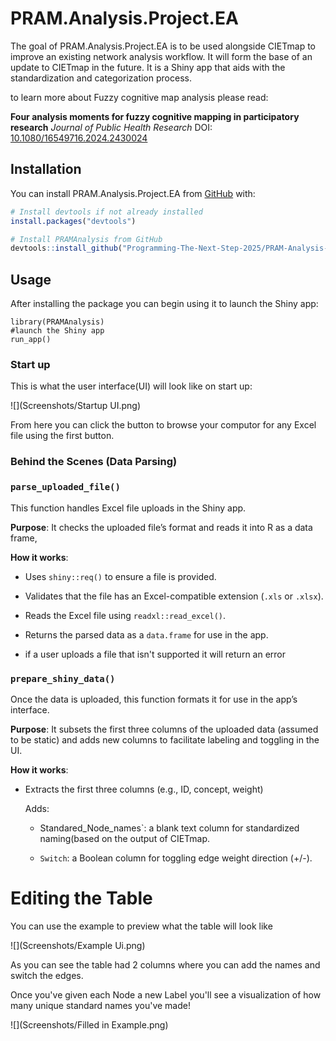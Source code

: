 # PRAM.Analysis.Project.EA

The goal of PRAM.Analysis.Project.EA is to be used alongside CIETmap to improve an existing network analysis workflow. It will form the base of an update to CIETmap in the future. It is a Shiny app that aids with the standardization and categorization process.

to learn more about Fuzzy cognitive map analysis please read:

**Four analysis moments for fuzzy cognitive mapping in participatory research** *Journal of Public Health Research* DOI: [10.1080/16549716.2024.2430024](https://www.tandfonline.com/doi/full/10.1080/16549716.2024.2430024?src=#abstract)

## Installation

You can install PRAM.Analysis.Project.EA from [GitHub](https://github.com/) with:

``` r
# Install devtools if not already installed
install.packages("devtools")

# Install PRAMAnalysis from GitHub
devtools::install_github("Programming-The-Next-Step-2025/PRAM-Analysis-Project-EA")
```

## Usage

After installing the package you can begin using it to launch the Shiny app:

```{r}
library(PRAMAnalysis)
#launch the Shiny app 
run_app()
```

### Start up

This is what the user interface(UI) will look like on start up:

![](Screenshots/Startup UI.png)

From here you can click the button to browse your computor for any Excel file using the first button.

### Behind the Scenes (Data Parsing)

### `parse_uploaded_file()`

This function handles Excel file uploads in the Shiny app.

**Purpose**: It checks the uploaded file’s format and reads it into R as a data frame,

**How it works**:

-   Uses `shiny::req()` to ensure a file is provided.

-   Validates that the file has an Excel-compatible extension (`.xls` or `.xlsx`).

-   Reads the Excel file using `readxl::read_excel()`.

-   Returns the parsed data as a `data.frame` for use in the app.

-   if a user uploads a file that isn't supported it will return an error

### `prepare_shiny_data()`

Once the data is uploaded, this function formats it for use in the app’s interface.

**Purpose**: It subsets the first three columns of the uploaded data (assumed to be static) and adds new columns to facilitate labeling and toggling in the UI.

**How it works**:

-   Extracts the first three columns (e.g., ID, concept, weight)

    Adds:

    -   Standared_Node_names\`: a blank text column for standardized naming(based on the output of CIETmap.

    -   `Switch`: a Boolean column for toggling edge weight direction (+/-).

# Editing the Table

You can use the example to preview what the table will look like

![](Screenshots/Example Ui.png)

As you can see the table had 2 columns where you can add the names and switch the edges.

Once you've given each Node a new Label you'll see a visualization of how many unique standard names you've made!

![](Screenshots/Filled in Example.png)
